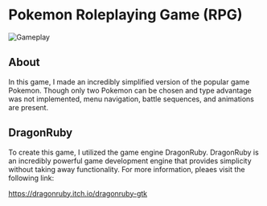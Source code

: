 # Pokemon Roleplaying Game (RPG)

![Gameplay](gameplay.gif)

## About

In this game, I made an incredibly simplified version of the popular game Pokemon. Though only two Pokemon can be chosen and type advantage was not implemented, menu navigation, battle sequences, and animations are present.

## DragonRuby

To create this game, I utilized the game engine DragonRuby. DragonRuby is an incredibly powerful game development engine that provides simplicity without taking away functionality. For more information, pleaes visit the following link:

https://dragonruby.itch.io/dragonruby-gtk
